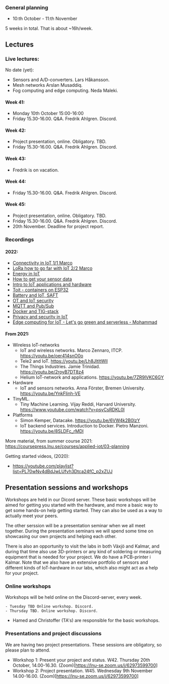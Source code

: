 
### General planning

- 10:th October - 11:th November

5 weeks in total. That is about ~16h/week.


## Lectures

### Live lectures:


No date (yet):
- Sensors and A/D-converters. Lars Håkansson.
- Mesh networks Arslan Musaddiq.
- Fog computing and edge computing. Neda Maleki.

#### Week 41:
- Monday 10th October 15:00-16:00
- Friday 15.30-16.00. Q&A. Fredrik Ahlgren. Discord.

#### Week 42:
- Project presentation, online. Obligatory. TBD.
- Friday 15.30-16.00. Q&A. Fredrik Ahlgren. Discord.

#### Week 43:
- Fredrik is on vacation.

#### Week 44:
- Friday 15.30-16.00. Q&A. Fredrik Ahlgren. Discord.

#### Week 45:
- Project presentation, online. Obligatory. TBD.
- Friday 15.30-16.00. Q&A. Fredrik Ahlgren. Discord.
- 20th November. Deadline for project report.



### Recordings

#### 2022:

- [Connectivity in IoT 1/1 Marco](https://youtu.be/uUVKWt4NKUo)
- [LoRa how to go far with IoT 2/2 Marco](https://www.youtube.com/watch?v=Wbas04ouRdk)
- [Energy in IoT](https://youtu.be/o5RQyGwuLqw)
- [How to get your sensor data](https://youtu.be/N8BdCB57lxc)
- [Intro to IoT applications and hardware](https://youtu.be/5AoPcgoMDsM)
- [Toit - containers on ESP32](https://www.youtube.com/watch?v=MonBNzuCAtI)
- [Battery and IoT, SAFT](https://www.youtube.com/watch?v=gm5HbftbKGU)
- [OT and IoT security](https://www.youtube.com/watch?v=2M7Pa5pdTDI)
- [MQTT and Pub/Sub](https://www.youtube.com/watch?v=3VXDPiDmSog)
- [Docker and TIG-stack](https://www.youtube.com/watch?v=unSuncsrPLA)
- [Privacy and security in IoT](https://www.youtube.com/watch?v=vosUsfRd53s)
- [Edge computing for IoT - Let's go green and serverless - Mohammad](https://www.youtube.com/watch?v=hRkQAwwt2t4)

#### From 2021:

- Wireless IoT-networks
    - IoT and wireless networks. Marco Zennaro, ITCP. https://youtu.be/oer414snO0o
    - Tele2 and IoT. https://youtu.be/Lh8JltltWII
    - The Things Industries. Jamie Trinidad. https://youtu.be/2royB7DT8z4
    - Helium IoT-network and applications. https://youtu.be/7ZR9lVKC6GY
- Hardware
    - IoT and sensors networks. Anna Förster, Bremen University. https://youtu.be/YnkFlinh-VE
- TinyML.
    - Tiny Machine Learning. Vijay Reddi, Harvard University. https://www.youtube.com/watch?v=psyCsRDKL0I
- Platforms
    - Simon Kemper, Datacake. https://youtu.be/6VW4k2B0lzY
    - IoT backend services. Introduction to Docker. Pietro Manzoni. https://youtu.be/8SLDFc_rMDI

More material, from summer course 2021:
https://coursepress.lnu.se/courses/applied-iot/03-planning

Getting started videos, (2020):
- https://youtube.com/playlist?list=PL70wNv4dBdJwLUfvh3Dtca24fC_p2xZUJ


## Presentation sessions and workshops

Workshops are held in our Dicord server. These basic workshops will be aimed for getting you started with the hardware, and more a basic way to get some hands-on help getting started. They can also be used as a way to actually meet your peers.

The other serssion will be a presentation seminar when we all meet together. During the presentation seminars we will spend some time on showcasing our own projects and helping each other. 

There is also an opportunity to visit the labs in both Växjö and Kalmar, and during that time also use 3D-printers or any kind of soldering or measuring equipment that is needed for your project. We do have a PCB-printer i Kalmar. Note that we also have an extensive portfolio of sensors and different kinds of IoT-hardware in our labs, which also might act as a help for your project.

### Online workshops

Workshops will be held online on the Discord-server, every week.

    - Tuesday TBD Online workshop. Discord.
    - Thursday TBD. Online workshop. Discord.

- Hamed and Christoffer (TA's) are responsible for the basic workshops.

### Presentations and project discussions

We are having two project presentations. These sessions are obligatory, so please plan to attend.

  - Workshop 1: Present your project and status. W42. Thursday 20th October, 14.00-16.30. (Zoom)[https://lnu-se.zoom.us/j/62973599700]
  - Workshop 2: Project presentation. W45. Wednesday 9th November 14.00-16.00. (Zoom)[https://lnu-se.zoom.us/j/62973599700]
